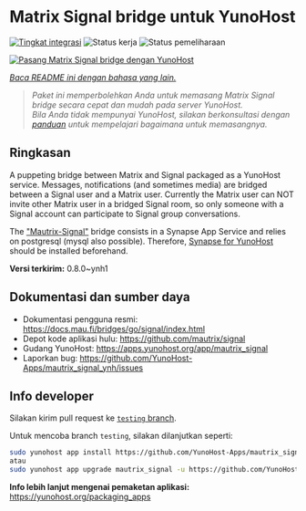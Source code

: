 <!--
N.B.: README ini dibuat secara otomatis oleh <https://github.com/YunoHost/apps/tree/master/tools/readme_generator>
Ini TIDAK boleh diedit dengan tangan.
-->

# Matrix Signal bridge untuk YunoHost

[![Tingkat integrasi](https://apps.yunohost.org/badge/integration/mautrix_signal)](https://ci-apps.yunohost.org/ci/apps/mautrix_signal/)
![Status kerja](https://apps.yunohost.org/badge/state/mautrix_signal)
![Status pemeliharaan](https://apps.yunohost.org/badge/maintained/mautrix_signal)

[![Pasang Matrix Signal bridge dengan YunoHost](https://install-app.yunohost.org/install-with-yunohost.svg)](https://install-app.yunohost.org/?app=mautrix_signal)

*[Baca README ini dengan bahasa yang lain.](./ALL_README.md)*

> *Paket ini memperbolehkan Anda untuk memasang Matrix Signal bridge secara cepat dan mudah pada server YunoHost.*  
> *Bila Anda tidak mempunyai YunoHost, silakan berkonsultasi dengan [panduan](https://yunohost.org/install) untuk mempelajari bagaimana untuk memasangnya.*

## Ringkasan

A puppeting bridge between Matrix and Signal packaged as a YunoHost service. Messages, notifications (and sometimes media) are bridged between a Signal user and a Matrix user.
Currently the Matrix user can NOT invite other Matrix user in a bridged Signal room, so only someone with a Signal account can participate to Signal group conversations.

The ["Mautrix-Signal"](https://docs.mau.fi/bridges/go/signal/index.html) bridge consists in a Synapse App Service and relies on postgresql (mysql also possible). Therefore, [Synapse for YunoHost](https://github.com/YunoHost-Apps/synapse_ynh) should be installed beforehand.


**Versi terkirim:** 0.8.0~ynh1
## Dokumentasi dan sumber daya

- Dokumentasi pengguna resmi: <https://docs.mau.fi/bridges/go/signal/index.html>
- Depot kode aplikasi hulu: <https://github.com/mautrix/signal>
- Gudang YunoHost: <https://apps.yunohost.org/app/mautrix_signal>
- Laporkan bug: <https://github.com/YunoHost-Apps/mautrix_signal_ynh/issues>

## Info developer

Silakan kirim pull request ke [`testing` branch](https://github.com/YunoHost-Apps/mautrix_signal_ynh/tree/testing).

Untuk mencoba branch `testing`, silakan dilanjutkan seperti:

```bash
sudo yunohost app install https://github.com/YunoHost-Apps/mautrix_signal_ynh/tree/testing --debug
atau
sudo yunohost app upgrade mautrix_signal -u https://github.com/YunoHost-Apps/mautrix_signal_ynh/tree/testing --debug
```

**Info lebih lanjut mengenai pemaketan aplikasi:** <https://yunohost.org/packaging_apps>
